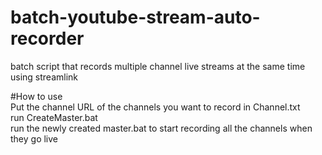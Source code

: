# batch-youtube-stream-auto-recorder
batch script that records multiple channel live streams at the same time using streamlink  

#How to use  
Put the channel URL of the channels you want to record in Channel.txt  
run CreateMaster.bat  
run the newly created master.bat to start recording all the channels when they go live  
